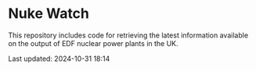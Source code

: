 # Nuke Watch

This repository includes code for retrieving the latest information available on the output of EDF nuclear power plants in the UK.

Last updated: 2024-10-31 18:14